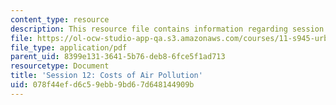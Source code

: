 ```yaml
---
content_type: resource
description: This resource file contains information regarding session 12.
file: https://ol-ocw-studio-app-qa.s3.amazonaws.com/courses/11-s945-urbanizing-china-a-reflective-dialogue-fall-2013/078f44efd6c59ebb9bd67d648144909b_MIT11_S945F13_Session12.pdf
file_type: application/pdf
parent_uid: 8399e131-3641-5b76-deb8-6fce5f1ad713
resourcetype: Document
title: 'Session 12: Costs of Air Pollution'
uid: 078f44ef-d6c5-9ebb-9bd6-7d648144909b
---
```

